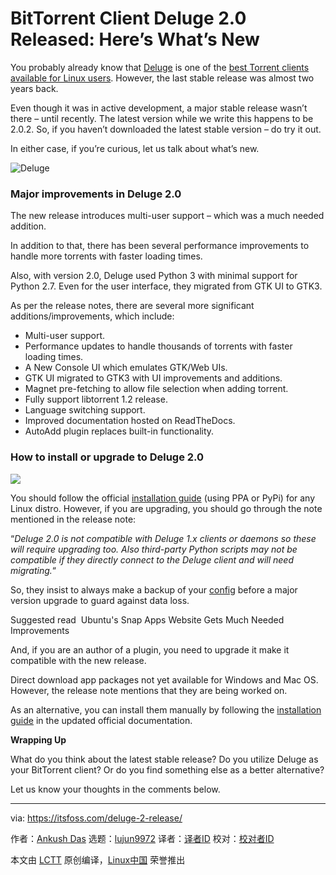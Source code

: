 [#]: collector: (lujun9972)
[#]: translator: (geekpi)
[#]: reviewer: ( )
[#]: publisher: ( )
[#]: url: ( )
[#]: subject: (BitTorrent Client Deluge 2.0 Released: Here’s What’s New)
[#]: via: (https://itsfoss.com/deluge-2-release/)
[#]: author: (Ankush Das https://itsfoss.com/author/ankush/)

BitTorrent Client Deluge 2.0 Released: Here’s What’s New
======

You probably already know that [Deluge][1] is one of the [best Torrent clients available for Linux users][2]. However, the last stable release was almost two years back.

Even though it was in active development, a major stable release wasn’t there – until recently. The latest version while we write this happens to be 2.0.2. So, if you haven’t downloaded the latest stable version – do try it out.

In either case, if you’re curious, let us talk about what’s new.

![Deluge][3]

### Major improvements in Deluge 2.0

The new release introduces multi-user support – which was a much needed addition.

In addition to that, there has been several performance improvements to handle more torrents with faster loading times.

Also, with version 2.0, Deluge used Python 3 with minimal support for Python 2.7. Even for the user interface, they migrated from GTK UI to GTK3.

As per the release notes, there are several more significant additions/improvements, which include:

  * Multi-user support.
  * Performance updates to handle thousands of torrents with faster loading times.
  * A New Console UI which emulates GTK/Web UIs.
  * GTK UI migrated to GTK3 with UI improvements and additions.
  * Magnet pre-fetching to allow file selection when adding torrent.
  * Fully support libtorrent 1.2 release.
  * Language switching support.
  * Improved documentation hosted on ReadTheDocs.
  * AutoAdd plugin replaces built-in functionality.



### How to install or upgrade to Deluge 2.0

![][4]

You should follow the official [installation guide][5] (using PPA or PyPi) for any Linux distro. However, if you are upgrading, you should go through the note mentioned in the release note:

“_Deluge 2.0 is not compatible with Deluge 1.x clients or daemons so these will require upgrading too._ _Also_ _third-party Python scripts may not be compatible if they directly connect to the Deluge client and will need migrating._“

So, they insist to always make a backup of your [config][6] before a major version upgrade to guard against data loss.

[][7]

Suggested read  Ubuntu's Snap Apps Website Gets Much Needed Improvements

And, if you are an author of a plugin, you need to upgrade it make it compatible with the new release.

Direct download app packages not yet available for Windows and Mac OS. However, the release note mentions that they are being worked on.

As an alternative, you can install them manually by following the [installation guide][5] in the updated official documentation.

**Wrapping Up**

What do you think about the latest stable release? Do you utilize Deluge as your BitTorrent client? Or do you find something else as a better alternative?

Let us know your thoughts in the comments below.

--------------------------------------------------------------------------------

via: https://itsfoss.com/deluge-2-release/

作者：[Ankush Das][a]
选题：[lujun9972][b]
译者：[译者ID](https://github.com/译者ID)
校对：[校对者ID](https://github.com/校对者ID)

本文由 [LCTT](https://github.com/LCTT/TranslateProject) 原创编译，[Linux中国](https://linux.cn/) 荣誉推出

[a]: https://itsfoss.com/author/ankush/
[b]: https://github.com/lujun9972
[1]: https://dev.deluge-torrent.org/
[2]: https://itsfoss.com/best-torrent-ubuntu/
[3]: https://i1.wp.com/itsfoss.com/wp-content/uploads/2019/06/deluge.jpg?fit=800%2C410&ssl=1
[4]: https://i1.wp.com/itsfoss.com/wp-content/uploads/2019/06/Deluge-2-release.png?resize=800%2C450&ssl=1
[5]: https://deluge.readthedocs.io/en/latest/intro/01-install.html
[6]: https://dev.deluge-torrent.org/wiki/Faq#WheredoesDelugestoreitssettingsconfig
[7]: https://itsfoss.com/snap-store/
